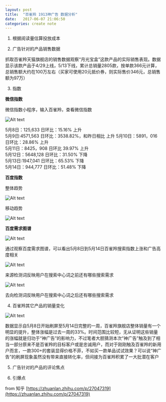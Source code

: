 ```yaml
---
layout: post
title:  "百雀羚 1913神广告 数据分析"
date:   2017-06-07 21:06:50
categories: create note
---
```


1. 根据阅读量估算投放成本  

2. 广告针对的产品销售数据  

  抓取百雀羚天猫旗舰店的销售数据观察“月光宝盒”这款产品的实际销售表现。数据显示该款产品于4/29上线，5/13下线，累计总销量2805款，按单款366元计算，总销售额大约在100万左右（买家可使用20元抵价券，则实际售价346元，总销售额为97万）  

3. 指数  

**微信指数**  

微信指数小程序，输入百雀羚，查看微信指数  

![Alt text](/image/百雀羚微信指数.jpg "百雀羚微信指数")

5月8日：125,633 日环比：15.16% 上升  
5月9日:4571,563 日环比：3538.82%，和昨日相比 上升 
5月10日：5891，016 日环比：28.86% 上升   
5月11日：8425，908 日环比 39.97% 上升  
5月12日：5648,128 日环比：31.50% 下降  
5月13日:1947,041 日环比：65.53% 下降  
5月14日：944,777 日环比：51.48% 下降  

**百度指数**  

整体趋势  

![Alt text](/image/百雀羚百度指数整体趋势.jpg "百雀羚百度指数整体趋势")

移动趋势  

![Alt text](/image/百雀羚百度指数整体趋势.jpg "百雀羚百度指数整体趋势")

**百度需求图谱**  

![Alt text](/image/5月8日到5月14日百雀羚需求图谱.jpg "百雀羚百度需求图谱")

通过观察百度需求图谱，可以看出5月8日到5月14日百雀羚搜索指数上涨和广告高度相关  

![Alt text](/image/5月8日到5月14日来源检测词.jpg "5月8日到5月14日来源检测词")

来源检测词反映用户在搜索中心词之前还有哪些搜索需求  

![Alt text](/image/5月8日到5月14日去向检测词.jpg "5月8日到5月14日去向检测词")

去向检测词反映用户在搜索中心词之后还有哪些搜索需求    

4. 百雀羚其它产品的销量变化  

![Alt text](/image/百雀羚其它产品销量变化.jpg "百雀羚其它产品销量变化")

  数据显示自5月8日开始刷屏至5月14日完整的一周，百雀羚旗舰店整体销量有一个明显的提升，整体涨幅是过去一周的33%。时间范围比较短，无从证明这些销量的涨幅就是归功于“神广告”的影响力，不过笔者大胆猜测本次“神广告”触及到了相当一部分原来不是百雀羚的目标客户或是忠诚用户，而对于刚刚触及百雀羚的新用户而言，一款300+的套装显得价格不菲，不如买一款单品试试效果？可以说“神广告”的刷屏现象虽然没有带来直接转化率，但间接为百雀羚积累了一大批潜在客户  

5. 广告针对的产品的评论焦点  

6. 引爆点  

from 知乎 [https://zhuanlan.zhihu.com/p/27047319](https://zhuanlan.zhihu.com/p/27047319)
